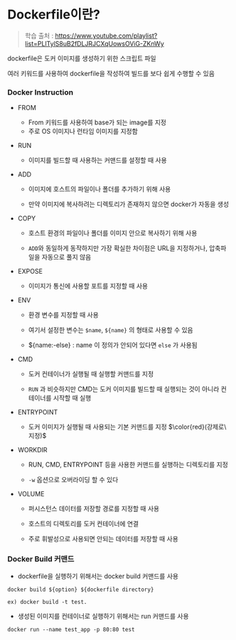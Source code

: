 # Dockerfile이란?

> 학습 출처 : https://www.youtube.com/playlist?list=PLlTylS8uB2fDLJRJCXqUowsOViG-ZKnWy

dockerfile은 도커 이미지를 생성하기 위한 스크립트 파일

여러 키워드를 사용하여 dockerfile을 작성하여 빌드를 보다 쉽게 수행할 수 있음

### Docker Instruction

- FROM

    - From 키워드를 사용하여 base가 되는 image를 지정
    - 주로 OS 이미지나 런타임 이미지를 지정함
 
- RUN

    - 이미지를 빌드할 때 사용하는 커맨드를 설정할 때 사용

- ADD

    - 이미지에 호스트의 파일이나 폴더를 추가하기 위해 사용
 
    - 만약 이미지에 복사하려는 디렉토리가 존재하지 않으면 docker가 자동을 생성
 
- COPY

    - 호스트 환경의 파일이나 폴더를 이미지 안으로 복사하기 위해 사용
 
    - `ADD`와 동일하게 동작하지만 가장 확실한 차이점은 URL을 지정하거나, 압축파일을 자동으로 풀지 않음

- EXPOSE

    - 이미지가 통신에 사용할 포트를 지정할 때 사용

- ENV

    - 환경 변수를 지정할 때 사용
 
    - 여기서 설정한 변수는 `$name`, `${name}` 의 형태로 사용할 수 있음
 
    - ${name:-else} : name 이 정의가 안되어 있다면 `else` 가 사용됨

 - CMD

    - 도커 컨테이너가 실행될 때 실행할 커맨드를 지정
  
    - `RUN` 과 비슷하지만 CMD는 도커 이미지를 빌드할 때 실행되는 것이 아니라 컨테이너를 시작할 때 실행
  
 - ENTRYPOINT

    - 도커 이미지가 실행될 때 사용되는 기본 커맨드를 지정 <span>$\color{red}(강제로\ 지정)$</span> 
  
- WORKDIR

    - RUN, CMD, ENTRYPOINT 등을 사용한 커맨드를 실행하는 디렉토리를 지정
 
    - `-w` 옵션으로 오버라이딩 할 수 있다

- VOLUME

    - 퍼시스턴스 데이터를 저장할 경로를 지정할 때 사용
 
    - 호스트의 디렉토리를 도커 컨테이너에 연결
 
    - 주로 휘발성으로 사용되면 안되는 데이터를 저장할 때 사용
 
### Docker Build 커맨드

- dockerfile을 실행하기 위해서는 docker build 커맨드를 사용

```docker
docker build ${option} ${dockerfile directory}

ex) docker build -t test.
```

- 생성된 이미지를 컨테이너로 실행하기 위해서는 run 커맨드를 사용

```docker
docker run --name test_app -p 80:80 test
```
